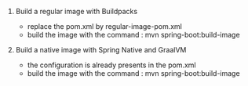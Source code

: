 1. Build a regular image with Buildpacks
	- replace the pom.xml by regular-image-pom.xml
	- build the image with the command : mvn spring-boot:build-image
	
2. Build a native image with Spring Native and GraalVM
	- the configuration is already presents in the pom.xml
	- build the image with the command : mvn spring-boot:build-image

	